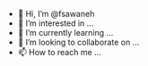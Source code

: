 - 👋 Hi, I’m @fsawaneh
- 👀 I’m interested in ...
- 🌱 I’m currently learning ...
- 💞️ I’m looking to collaborate on ...
- 📫 How to reach me ...

<!---
fsawaneh/fsawaneh is a ✨ special ✨ repository because its `README.md` (this file) appears on your GitHub profile.
You can click the Preview link to take a look at your changes.
--->
